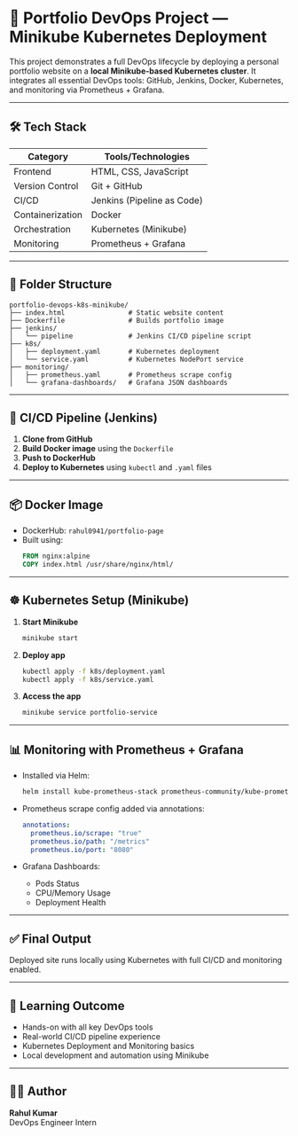 # 💼 Portfolio DevOps Project — Minikube Kubernetes Deployment

This project demonstrates a full DevOps lifecycle by deploying a personal portfolio website on a **local Minikube-based Kubernetes cluster**. It integrates all essential DevOps tools: GitHub, Jenkins, Docker, Kubernetes, and monitoring via Prometheus + Grafana.

---

## 🛠️ Tech Stack

| Category         | Tools/Technologies         |
|------------------|----------------------------|
| Frontend         | HTML, CSS, JavaScript      |
| Version Control  | Git + GitHub               |
| CI/CD            | Jenkins (Pipeline as Code) |
| Containerization | Docker                     |
| Orchestration    | Kubernetes (Minikube)      |
| Monitoring       | Prometheus + Grafana       |

---

## 📁 Folder Structure

```
portfolio-devops-k8s-minikube/
├── index.html                # Static website content
├── Dockerfile                # Builds portfolio image
├── jenkins/
│   └── pipeline              # Jenkins CI/CD pipeline script
├── k8s/
│   ├── deployment.yaml       # Kubernetes deployment
│   └── service.yaml          # Kubernetes NodePort service
├── monitoring/
│   ├── prometheus.yaml       # Prometheus scrape config
│   └── grafana-dashboards/   # Grafana JSON dashboards
```

---

## 🔁 CI/CD Pipeline (Jenkins)

1. **Clone from GitHub**  
2. **Build Docker image** using the `Dockerfile`
3. **Push to DockerHub**
4. **Deploy to Kubernetes** using `kubectl` and `.yaml` files

---

## 📦 Docker Image

- DockerHub: `rahul0941/portfolio-page`
- Built using:
  ```dockerfile
  FROM nginx:alpine
  COPY index.html /usr/share/nginx/html/
  ```

---

## ☸️ Kubernetes Setup (Minikube)

1. **Start Minikube**  
   ```bash
   minikube start
   ```

2. **Deploy app**
   ```bash
   kubectl apply -f k8s/deployment.yaml
   kubectl apply -f k8s/service.yaml
   ```

3. **Access the app**
   ```bash
   minikube service portfolio-service
   ```

---

## 📊 Monitoring with Prometheus + Grafana

- Installed via Helm:
  ```bash
  helm install kube-prometheus-stack prometheus-community/kube-prometheus-stack
  ```

- Prometheus scrape config added via annotations:
  ```yaml
  annotations:
    prometheus.io/scrape: "true"
    prometheus.io/path: "/metrics"
    prometheus.io/port: "8080"
  ```

- Grafana Dashboards:
  - Pods Status
  - CPU/Memory Usage
  - Deployment Health

---

## ✅ Final Output

Deployed site runs locally using Kubernetes with full CI/CD and monitoring enabled.

---

## 🧠 Learning Outcome

- Hands-on with all key DevOps tools
- Real-world CI/CD pipeline experience
- Kubernetes Deployment and Monitoring basics
- Local development and automation using Minikube

---

## 👨‍💻 Author

**Rahul Kumar**  
DevOps Engineer Intern  

